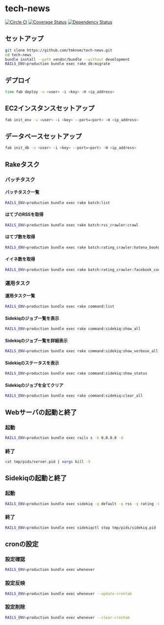 # tech-news

[![Circle CI](https://circleci.com/gh/tmknom/tech-news.svg?style=svg)](https://circleci.com/gh/tmknom/tech-news)
[![Coverage Status](https://coveralls.io/repos/tmknom/tech-news/badge.svg?branch=feature%2Fsetting-circle-ci&service=github)](https://coveralls.io/github/tmknom/tech-news?branch=feature%2Fsetting-circle-ci)
[![Dependency Status](https://gemnasium.com/tmknom/tech-news.svg)](https://gemnasium.com/tmknom/tech-news)


## セットアップ

```bash
git clone https://github.com/tmknom/tech-news.git
cd tech-news
bundle install --path vendor/bundle --without development
RAILS_ENV=production bundle exec rake db:migrate
```

## デプロイ

```bash
time fab deploy -u <user> -i <key> -H <ip_address>
```

## EC2インスタンスセットアップ

```bash
fab init_env -u <user> -i <key> --port=<port> -H <ip_address>
```

## データベースセットアップ

```bash
fab init_db -u <user> -i <key> --port=<port> -H <ip_address>
```

## Rakeタスク

### バッチタスク

#### バッチタスク一覧

```bash
RAILS_ENV=production bundle exec rake batch:list
```

#### はてブのRSSを取得

```bash
RAILS_ENV=production bundle exec rake batch:rss_crawler:crawl
```

#### はてブ数を取得

```bash
RAILS_ENV=production bundle exec rake batch:rating_crawler:hatena_bookmark_count_crawl
```

#### イイネ数を取得

```bash
RAILS_ENV=production bundle exec rake batch:rating_crawler:facebook_count_crawl
```


### 運用タスク

#### 運用タスク一覧

```bash
RAILS_ENV=production bundle exec rake command:list
```

#### Sidekiqのジョブ一覧を表示

```bash
RAILS_ENV=production bundle exec rake command:sidekiq:show_all
```

#### Sidekiqのジョブ一覧を詳細表示

```bash
RAILS_ENV=production bundle exec rake command:sidekiq:show_verbose_all
```

#### Sidekiqのステータスを表示

```bash
RAILS_ENV=production bundle exec rake command:sidekiq:show_status
```

#### Sidekiqのジョブを全てクリア

```bash
RAILS_ENV=production bundle exec rake command:sidekiq:clear_all
```


## Webサーバの起動と終了

### 起動

```bash
RAILS_ENV=production bundle exec rails s -b 0.0.0.0 -d
```

### 終了

```bash
cat tmp/pids/server.pid | xargs kill -9
```


## Sidekiqの起動と終了

### 起動

```bash
RAILS_ENV=production bundle exec sidekiq -q default -q rss -q rating -L /var/log/app/sidekiq.log -P tmp/pids/sidekiq.pid -d
```

### 終了

```bash
RAILS_ENV=production bundle exec sidekiqctl stop tmp/pids/sidekiq.pid
```


## cronの設定

### 設定確認

```bash
RAILS_ENV=production bundle exec whenever
```

### 設定反映

```bash
RAILS_ENV=production bundle exec whenever --update-crontab
```

### 設定削除

```bash
RAILS_ENV=production bundle exec whenever --clear-crontab
```

